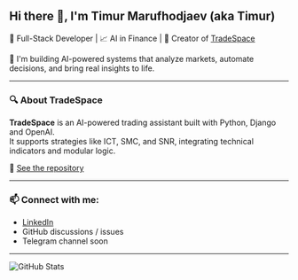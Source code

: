 ## Hi there 👋, I'm Timur Marufhodjaev (aka Timur)

🔧 Full-Stack Developer | 📈 AI in Finance | 🧠 Creator of [TradeSpace](https://github.com/AitemIntellex/TradeSpace-MVPPDO)

🚀 I'm building AI-powered systems that analyze markets, automate decisions, and bring real insights to life.

---

### 🔍 About TradeSpace

**TradeSpace** is an AI-powered trading assistant built with Python, Django and OpenAI.  
It supports strategies like ICT, SMC, and SNR, integrating technical indicators and modular logic.

📂 [See the repository](https://github.com/AitemIntellex/TradeSpace-MVPPDO)

---

### 📫 Connect with me:

- [LinkedIn](https://www.linkedin.com/in/timur-marufhodjaev-2032a718a/)
- GitHub discussions / issues
- Telegram channel soon

---

![GitHub Stats](https://github-readme-stats.vercel.app/api?username=AitemIntellex&show_icons=true&theme=gruvbox)

